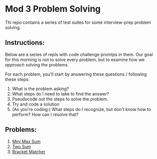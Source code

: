 # Mod 3 Problem Solving

Thi repo contains a series of test suites for some interview-prep problem solving. 

## Instructions:
Below are a series of repls with code challenge promtps in them. Our goal for this morning is not to solve every problem, but to examine how we _approach_ solving the problems. 

For each problem, you'll start by answering these questions / following these steps:

1. What is the problem asking?
2. What steps do I need to take to find the answer?
3. Pseudocode out the steps to solve the problem.
4. Try and code a solution
5. (As you're coding:) What steps do I recognize, but don't know how to perform? How can I resolve that?

## Problems:

1. <a target="_blank" href="https://codesandbox.io/s/minmaxsum-u96v2">Mini Max Sum </a>
2. <a target="_blank" href="https://repl.it/@khalidwilliams/Two-Sum#main.js">Two Sum </a>
3. <a target="_blank" href="https://codesandbox.io/s/bracket-matcher-problem-fkxnw?file=/instructions.md">Bracket Matcher<a>
<!-- 3. <a target="_blank" href="https://repl.it/@khalidwilliams/Robot-Traversal#main.js">Robot Traversal<a>-->

